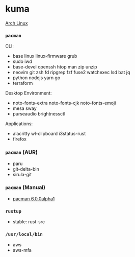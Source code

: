 kuma
========
[Arch Linux](https://archlinux.org/)

### `pacman`
CLI:

- base linux linux-firmware grub
- sudo iwd
- base-devel openssh htop man zip unzip
- neovim git zsh fd ripgrep fzf fuse2 watchexec lsd bat jq
- python nodejs yarn go
- terraform

Desktop Environment:

- noto-fonts-extra noto-fonts-cjk noto-fonts-emoji
- mesa sway
- purseaudio brightnessctl

Applications:

- alacritty wl-clipboard i3status-rust
- firefox

### `pacman` (AUR)
- paru
- git-delta-bin
- sirula-git

### `pacman` (Manual)
- [pacman 6.0.0alpha1](http://allanmcrae.com/2020/12/pacman-6-0-0alpha1/)

### `rustup`
- stable: rust-src

### `/usr/local/bin`
- aws
- aws-mfa
